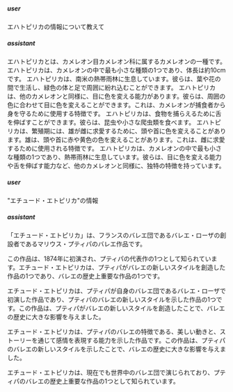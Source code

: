 ##### user
エハトピリカの情報について教えて

##### assistant
エハトピリカとは、カメレオン目カメレオン科に属するカメレオンの一種です。エハトピリカは、カメレオンの中で最も小さな種類の1つであり、体長は約10cmです。
エハトピリカは、南米の熱帯雨林に生息しています。彼らは、葉や花の間で生活し、緑色の体と足で周囲に紛れ込むことができます。
エハトピリカは、他のカメレオンと同様に、目に色を変える能力があります。彼らは、周囲の色に合わせて目に色を変えることができます。これは、カメレオンが捕食者から身を守るために使用する特徴です。
エハトピリカは、食物を捕らえるために舌を伸ばすことができます。彼らは、昆虫や小さな爬虫類を食べます。
エハトピリカは、繁殖期には、雄が雌に求愛するために、頭や首に色を変えることがあります。雄は、頭や首に赤や黄色の色を変えることがあります。これは、雌に求愛するために使用される特徴です。
エハトピリカは、カメレオンの中で最も小さな種類の1つであり、熱帯雨林に生息しています。彼らは、目に色を変える能力や舌を伸ばす能力など、他のカメレオンと同様に、独特の特徴を持っています。

##### user
"エチュード・エトピリカ"の情報

##### assistant
「エチュード・エトピリカ」は、フランスのバレエ団であるバレエ・ローザの創設者であるマリウス・プティパのバレエ作品です。

この作品は、1874年に初演され、プティパの代表作の1つとして知られています。エチュード・エトピリカは、プティパがバレエの新しいスタイルを創造した作品の1つであり、バレエの歴史上重要な作品の1つです。

エチュード・エトピリカは、プティパが自身のバレエ団であるバレエ・ローザで初演した作品であり、プティパのバレエの新しいスタイルを示した作品の1つです。この作品は、プティパがバレエの新しいスタイルを創造したことで、バレエの歴史に大きな影響を与えました。

エチュード・エトピリカは、プティパのバレエの特徴である、美しい動きと、ストーリーを通じて感情を表現する能力を示した作品です。この作品は、プティパのバレエの新しいスタイルを示したことで、バレエの歴史に大きな影響を与えました。

エチュード・エトピリカは、現在でも世界中のバレエ団で演じられており、プティパのバレエの歴史上重要な作品の1つとして知られています。